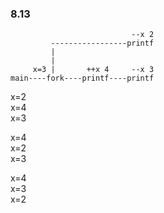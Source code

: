 ### 8.13
```
                           --x 2
         -----------------printf  
         |       
         |       
     x=3 |       ++x 4     --x 3
main----fork----printf----printf
```
x=2   
x=4  
x=3  
  
x=4   
x=2  
x=3  

x=4   
x=3  
x=2  